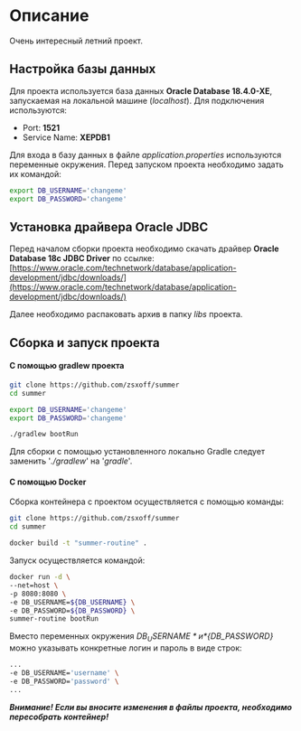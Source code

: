 # Описание

Очень интересный летний проект.

## Настройка базы данных

Для проекта используется база данных **Oracle Database 18.4.0-XE**, запускаемая на локальной машине (*localhost*).
Для подключения используются:

* Port: **1521**
* Service Name: **XEPDB1**

Для входа в базу данных в файле *application.properties* используются переменные окружения.
Перед запуском проекта необходимо задать их командой:

```bash
export DB_USERNAME='changeme'
export DB_PASSWORD='changeme'
```

## Установка драйвера Oracle JDBC

Перед началом сборки проекта необходимо скачать драйвер **Oracle Database 18c JDBC Driver** по ссылке:
[https://www.oracle.com/technetwork/database/application-development/jdbc/downloads/](https://www.oracle.com/technetwork/database/application-development/jdbc/downloads/)

Далее необходимо распаковать архив в папку *libs* проекта.

## Сборка и запуск проекта

#### С помощью gradlew проекта

```bash
git clone https://github.com/zsxoff/summer
cd summer

export DB_USERNAME='changeme'
export DB_PASSWORD='changeme'

./gradlew bootRun
```

Для сборки с помощью установленного локально Gradle следует заменить '*./gradlew*' на '*gradle*'.

#### С помощью Docker

Сборка контейнера с проектом осуществляется с помощью команды:

```bash
git clone https://github.com/zsxoff/summer
cd summer

docker build -t "summer-routine" .
```

Запуск осуществляется командой:

```bash
docker run -d \
--net=host \
-p 8080:8080 \
-e DB_USERNAME=${DB_USERNAME} \
-e DB_PASSWORD=${DB_PASSWORD} \
summer-routine bootRun
```

Вместо переменных окружения *${DB_USERNAME}* и *${DB_PASSWORD}* можно указывать конкретные логин и пароль в виде строк:

```bash
...
-e DB_USERNAME='username' \
-e DB_PASSWORD='password' \
...
```

***Внимание! Если вы вносите изменения в файлы проекта, необходимо пересобрать контейнер!***
